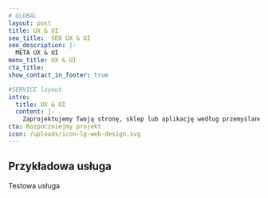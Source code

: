 ```yaml
---
# GLOBAL 
layout: post
title: UX & UI
seo_title:  SEO UX & UI
seo_description: |-
  META UX & UI
menu_title: UX & UI
cta_title:
show_contact_in_footer: true

#SERVICE layout
intro: 
  title: UX & UI
  content: |-
    Zaprojektujemy Twoją stronę, sklep lub aplikację według przemyślanej struktury. Intuicyjny interfejs przyjazny użytkownikom wpłynie na ich pozytywne doświadczenia. Dobrze przygotowana architektura produktu pozowli zmaksymalizować współczynnik konwersji.
cta: Rozpoczniejmy projekt
icon: /uploads/icon-lg-web-design.svg
---
```

## Przykładowa usługa

Testowa usługa